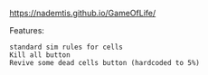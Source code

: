 https://nademtis.github.io/GameOfLife/

Features:

    standard sim rules for cells
    Kill all button
    Revive some dead cells button (hardcoded to 5%)
